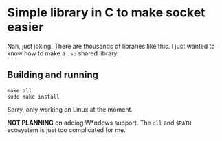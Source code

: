 # Simple library in C to make socket easier

Nah, just joking. There are thousands of libraries like this. I just wanted to know how to make a `.so` shared library.

## Building and running

```
make all
sudo make install
```

Sorry, only working on Linux at the moment.

**NOT PLANNING** on adding W\*ndows support. The `dll` and `$PATH` ecosystem is just too complicated for me.
